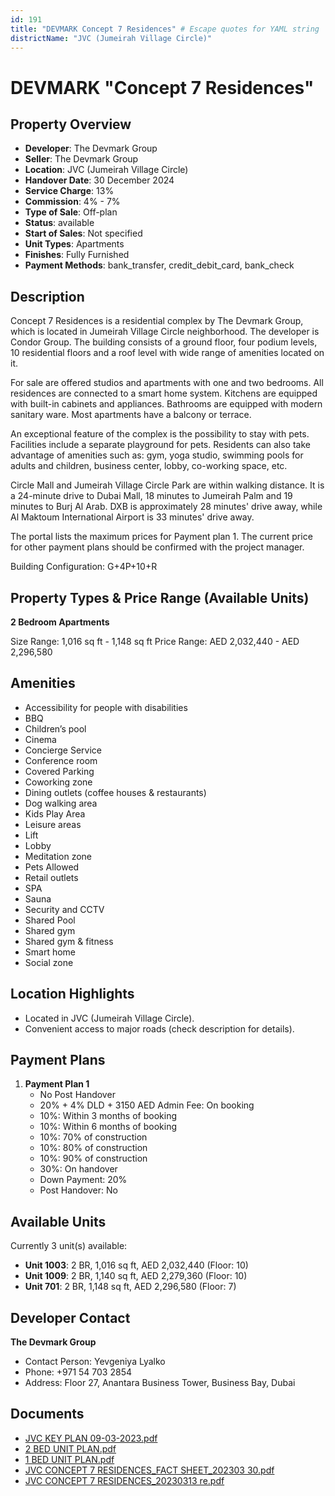 ```yaml
---
id: 191
title: "DEVMARK Concept 7 Residences" # Escape quotes for YAML string
districtName: "JVC (Jumeirah Village Circle)"
---
```


# DEVMARK "Concept 7 Residences"

## Property Overview
- **Developer**: The Devmark Group
- **Seller**: The Devmark Group
- **Location**: JVC (Jumeirah Village Circle)
- **Handover Date**: 30 December 2024
- **Service Charge**: 13%
- **Commission**: 4% - 7%
- **Type of Sale**: Off-plan
- **Status**: available
- **Start of Sales**: Not specified
- **Unit Types**: Apartments
- **Finishes**: Fully Furnished
- **Payment Methods**: bank_transfer, credit_debit_card, bank_check

## Description
Concept 7 Residences is a residential complex by The Devmark Group, which is located in Jumeirah Village Circle neighborhood. The developer is Condor Group. The building consists of a ground floor, four podium levels, 10 residential floors and a roof level with wide range of amenities located on it.

For sale are offered studios and apartments with one and two bedrooms. All residences are connected to a smart home system. Kitchens are equipped with built-in cabinets and appliances. Bathrooms are equipped with modern sanitary ware. Most apartments have a balcony or terrace.

An exceptional feature of the complex is the possibility to stay with pets. Facilities include a separate playground for pets. Residents can also take advantage of amenities such as: gym, yoga studio, swimming pools for adults and children, business center, lobby, co-working space, etc.

Circle Mall and Jumeirah Village Circle Park are within walking distance. It is a 24-minute drive to Dubai Mall, 18 minutes to Jumeirah Palm and 19 minutes to Burj Al Arab. DXB is approximately 28 minutes' drive away, while Al Maktoum International Airport is 33 minutes' drive away.

The portal lists the maximum prices for Payment plan 1. The current price for other payment plans should be confirmed with the project manager.

Building Configuration: G+4P+10+R

## Property Types & Price Range (Available Units)
**2 Bedroom Apartments**

Size Range: 1,016 sq ft - 1,148 sq ft
Price Range: AED 2,032,440 - AED 2,296,580

## Amenities
- Accessibility for people with disabilities
- BBQ
- Children’s pool
- Cinema
- Concierge Service
- Conference room
- Covered Parking
- Coworking zone
- Dining outlets  (coffee houses & restaurants)
- Dog walking area
- Kids Play Area
- Leisure areas
- Lift
- Lobby
- Meditation zone
- Pets Allowed
- Retail outlets
- SPA
- Sauna
- Security and CCTV
- Shared Pool
- Shared gym
- Shared gym & fitness
- Smart home
- Social zone

## Location Highlights
- Located in JVC (Jumeirah Village Circle).
- Convenient access to major roads (check description for details).

## Payment Plans
1. **Payment Plan 1**
   - No Post Handover
   - 20% + 4% DLD + 3150 AED Admin Fee: On booking
   - 10%: Within 3 months of booking
   - 10%: Within 6 months of booking
   - 10%: 70% of construction
   - 10%: 80% of construction
   - 10%: 90% of construction
   - 30%: On handover
   - Down Payment: 20%
   - Post Handover: No

## Available Units
Currently 3 unit(s) available:
- **Unit 1003**: 2 BR, 1,016 sq ft, AED 2,032,440 (Floor: 10)
- **Unit 1009**: 2 BR, 1,140 sq ft, AED 2,279,360 (Floor: 10)
- **Unit 701**: 2 BR, 1,148 sq ft, AED 2,296,580 (Floor: 7)

## Developer Contact
**The Devmark Group**
- Contact Person: Yevgeniya Lyalko
- Phone: +971 54 703 2854
- Address: Floor 27, Anantara Business Tower, Business Bay, Dubai

## Documents
- [JVC KEY PLAN 09-03-2023.pdf](https://cdn.geniemap.net/2023/06/22/iku3c7PJpjwGWpDryLhRFXGaHWQdrS2po7slpDkn.pdf)
- [2 BED UNIT PLAN.pdf](https://cdn.geniemap.net/2023/06/22/RNUfkrHMp8VvVRNEpMLkmrhjtVn8ymAbPWeHIEW4.pdf)
- [1 BED UNIT PLAN.pdf](https://cdn.geniemap.net/2023/06/22/JJgBqu8rChAJvPKhDy58HexJBVEzBK1QgYwL5TPP.pdf)
- [JVC CONCEPT 7 RESIDENCES_FACT SHEET_202303 30.pdf](https://cdn.geniemap.net/2023/06/22/tqqmtq73ZfbcUkYQQvcmX2TzDFGY0BBqteSJjww3.pdf)
- [JVC CONCEPT 7 RESIDENCES_20230313 re.pdf](https://cdn.geniemap.net/2023/06/22/uEgTNwbLWamVMaby9PPihARmJNxwEOohiakr5CeD.pdf)

